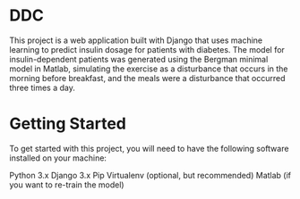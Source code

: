 # DDC
This project is a web application built with Django that uses machine learning to predict insulin dosage for patients with diabetes. The model for insulin-dependent patients was generated using the Bergman minimal model in Matlab, simulating the exercise as a disturbance that occurs in the morning before breakfast, and the meals were a disturbance that occurred three times a day.

# Getting Started
To get started with this project, you will need to have the following software installed on your machine:

Python 3.x
Django 3.x
Pip
Virtualenv (optional, but recommended)
Matlab (if you want to re-train the model)
